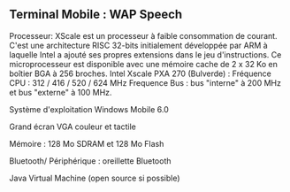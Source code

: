 ## Terminal Mobile : WAP Speech ##


Processeur:
XScale est un processeur à faible consommation de courant. C'est une architecture RISC 32-bits initialement développée par ARM à laquelle Intel a ajouté ses propres extensions dans le jeu d'instructions. Ce microprocesseur est disponible avec une mémoire cache de 2 x 32 Ko en boîtier BGA à 256 broches.
Intel Xscale PXA 270 (Bulverde) :
Fréquence CPU : 312 / 416 / 520 / 624 MHz
Frequence Bus : bus "interne" à 200 MHz et bus "externe" à 100 MHz.

Système d'exploitation Windows Mobile 6.0

Grand écran VGA couleur et tactile

Mémoire : 128 Mo SDRAM et 128 Mo Flash

Bluetooth/ Périphérique : oreillette Bluetooth

Java Virtual Machine (open source si possible)